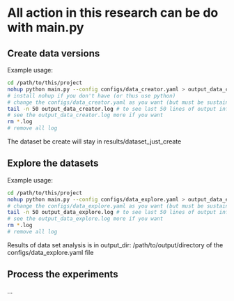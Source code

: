 # All action in this research can be do with main.py

## Create data versions

Example usage:
```bash
cd /path/to/this/project
nohup python main.py --config configs/data_creator.yaml > output_data_creator.log 2>&1
# install nohup if you don't have (or thus use python)
# change the configs/data_creator.yaml as you want (but must be sustainable)
tail -n 50 output_data_creator.log # to see last 50 lines of output info 
# see the output_data_creator.log more if you want
rm *.log
# remove all log
```
The dataset be create will stay in results/dataset_just_create

## Explore the datasets

Example usage:
```bash
cd /path/to/this/project
nohup python main.py --config configs/data_explore.yaml > output_data_explore.log 2>&1
# change the configs/data_explore.yaml as you want (but must be sustainable)
tail -n 50 output_data_explore.log # to see last 50 lines of output info 
# see the output_data_explore.log more if you want
rm *.log
# remove all log
```
Results of data set analysis is in output_dir: /path/to/output/directory of the configs/data_explore.yaml file

## Process the experiments

...